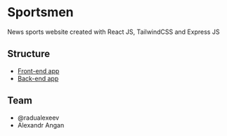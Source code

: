 # Sportsmen

News sports website created with React JS, TailwindCSS and Express JS


## Structure

- [Front-end app](/client)
- [Back-end app](/server)

## Team

- @radualexeev
- Alexandr Angan